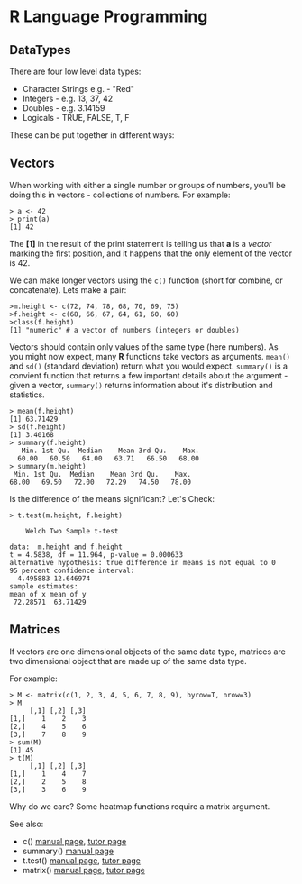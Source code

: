 # R Language Programming 

## DataTypes

There are four low level data types:

* Character Strings e.g. - "Red"
* Integers - e.g. 13, 37, 42
* Doubles - e.g. 3.14159
* Logicals - TRUE, FALSE, T, F


These can be put together in different ways:

## Vectors

When working with either a single number or groups of numbers, you'll be doing this in vectors - collections of numbers.  For example:

```
> a <- 42
> print(a)
[1] 42
```
The **[1]** in the result of the print statement is telling us that **a** is a _vector_ marking the first position,  and it happens that the only element of the vector is 42.

We can make longer vectors using the ```c()``` function (short for combine, or concatenate).  Lets make a pair:

```
>m.height <- c(72, 74, 78, 68, 70, 69, 75)
>f.height <- c(68, 66, 67, 64, 61, 60, 60)
>class(f.height)
[1] "numeric" # a vector of numbers (integers or doubles)
```

Vectors should contain only values of the same type (here numbers).   As you might now expect, many **R** functions take vectors as arguments.  ```mean()``` and ```sd()``` (standard deviation) return what you would expect.  ```summary()``` is a convient function that returns a few important details about the argument - given a vector, ```summary()``` returns information about it's distribution and statistics.

```
> mean(f.height)
[1] 63.71429
> sd(f.height)
[1] 3.40168
> summary(f.height)
   Min. 1st Qu.  Median    Mean 3rd Qu.    Max. 
  60.00   60.50   64.00   63.71   66.50   68.00
> summary(m.height)
 Min. 1st Qu.  Median    Mean 3rd Qu.    Max. 
68.00   69.50   72.00   72.29   74.50   78.00 
```

Is the difference of the means significant?  Let's Check:

```
> t.test(m.height, f.height)

	Welch Two Sample t-test

data:  m.height and f.height
t = 4.5838, df = 11.964, p-value = 0.000633
alternative hypothesis: true difference in means is not equal to 0
95 percent confidence interval:
  4.495883 12.646974
sample estimates:
mean of x mean of y 
 72.28571  63.71429 
```

## Matrices

If vectors are one dimensional objects of the same data type, matrices are two dimensional object that are made up of the same data type.

For example:

```
> M <- matrix(c(1, 2, 3, 4, 5, 6, 7, 8, 9), byrow=T, nrow=3)
> M
     [,1] [,2] [,3]
[1,]    1    2    3
[2,]    4    5    6
[3,]    7    8    9
> sum(M)
[1] 45
> t(M)
     [,1] [,2] [,3]
[1,]    1    4    7
[2,]    2    5    8
[3,]    3    6    9

```

Why do we care? Some heatmap functions require a matrix argument.

See also:

* c() [manual page](https://stat.ethz.ch/R-manual/R-devel/library/base/html/c.html), [tutor page](http://www.r-tutor.com/r-introduction/vector/combining-vectors)
* summary() [manual page](https://stat.ethz.ch/R-manual/R-devel/library/base/html/summary.html)
* t.test() [manual page](https://stat.ethz.ch/R-manual/R-devel/library/stats/html/t.test.html), [tutor page](http://www.r-tutor.com/elementary-statistics/inference-about-two-populations/population-mean-between-two-independent-samples)
* matrix() [manual page](https://stat.ethz.ch/R-manual/R-devel/library/base/html/matrix.html), [tutor page](http://www.r-tutor.com/r-introduction/matrix)



